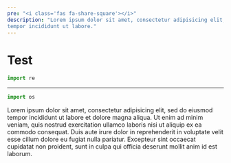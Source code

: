 ```yaml
---
pre: "<i class='fas fa-share-square'></i>"
description: "Lorem ipsum dolor sit amet, consectetur adipisicing elit, sed do eiusmod
tempor incididunt ut labore."
---
```


# Test

```py
import re
```

---

```py
import os
```

Lorem ipsum dolor sit amet, consectetur adipisicing elit, sed do eiusmod
tempor incididunt ut labore et dolore magna aliqua. Ut enim ad minim veniam,
quis nostrud exercitation ullamco laboris nisi ut aliquip ex ea commodo
consequat. Duis aute irure dolor in reprehenderit in voluptate velit esse
cillum dolore eu fugiat nulla pariatur. Excepteur sint occaecat cupidatat non
proident, sunt in culpa qui officia deserunt mollit anim id est laborum.
